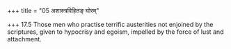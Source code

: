 +++
title = "05 अशास्त्रविहितङ् घोरम्"

+++
17.5 Those men who practise terrific austerities not enjoined by the
scriptures, given to hypocrisy and egoism, impelled by the force of lust
and attachment.
